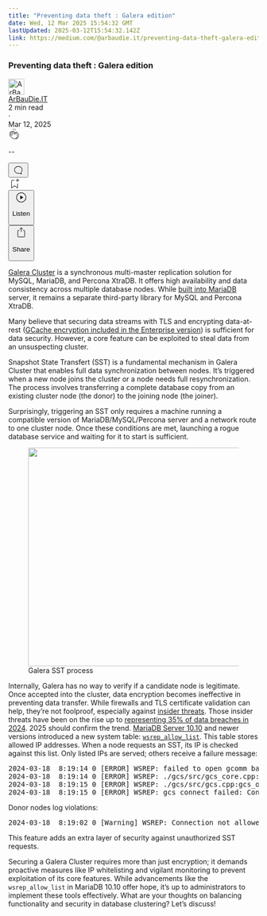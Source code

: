 ```yaml
---
title: "Preventing data theft : Galera edition"
date: Wed, 12 Mar 2025 15:54:32 GMT
lastUpdated: 2025-03-12T15:54:32.142Z
link: https://medium.com/@arbaudie.it/preventing-data-theft-galera-edition-28c1b0362f4d?source=rss-c779d007e7fe------2
---
```


<article><div class="m"><div class="m"><span class="m"></span><section><div><div class="fu gk gl gm gn go"></div><div class="gp gq gr gs gt"><div class="ac cb"><div class="ci bh gb gc gd ge"><div><h1 class="pw-post-title gu gv gw bf gx gy gz ha hb hc hd he hf hg hh hi hj hk hl hm hn ho hp hq hr hs ht hu hv hw bk" data-testid="storyTitle" id="9447">Preventing data theft : Galera edition</h1><div><div class="speechify-ignore ac cp"><div class="speechify-ignore bh m"><div class="ac hx hy hz ia ib ic id ie if ig ih"><div class="ac r ih"><div class="ac ii"><div><div aria-hidden="false" class="bm"><div class="be" tabindex="-1"><a data-discover="true" href="/@arbaudie.it?source=post_page---byline--28c1b0362f4d---------------------------------------" rel="noopener follow"><div class="m ij ik bx il im"><div class="m fl"><img alt="ArBauDie.IT" class="m fd bx by bz cx" data-testid="authorPhoto" height="32" loading="lazy" src="https://miro.medium.com/v2/resize:fill:64:64/1*kOs3AqmTfHiFOrSZkt1mqg.png" width="32"/><div class="in bx m by bz fu o io fv"></div></div></div></a></div></div></div></div><span class="bf b bg ab bk"><div class="ip ac r"><div class="ac r iq"><div class="ac r"><div><div aria-hidden="false" class="bm"><div class="be" tabindex="-1"><span class="bf b bg ab bk"><a class="ag ah ai fh ak al am an ao ap aq ar as ir" data-discover="true" data-testid="authorName" href="/@arbaudie.it?source=post_page---byline--28c1b0362f4d---------------------------------------" rel="noopener follow">ArBauDie.IT</a></span></div></div></div></div><div class="is bm"></div></div></div></span></div><div class="ac r it"><span class="bf b bg ab du"><div class="ac af"><span data-testid="storyReadTime">2 min read</span><div aria-hidden="true" class="iu iv m"><span aria-hidden="true" class="m"><span class="bf b bg ab du">·</span></span></div><span data-testid="storyPublishDate">Mar 12, 2025</span></div></span></div></div><div class="ac cp iw ix iy iz ja jb jc jd je jf jg jh ji jj jk jl"><div class="i l x fi fj r"><div class="kb m"><div class="ac r kc kd"><div class="pw-multi-vote-icon fl ke kf kg kh"><span><a class="ag ah ai fh ak al am an ao ap aq ar as at au" data-discover="true" data-testid="headerClapButton" href="/m/signin?actionUrl=https%3A%2F%2Fmedium.com%2F_%2Fvote%2Fp%2F28c1b0362f4d&amp;operation=register&amp;redirect=https%3A%2F%2Fmedium.com%2F%40arbaudie.it%2Fpreventing-data-theft-galera-edition-28c1b0362f4d&amp;user=ArBauDie.IT&amp;userId=c779d007e7fe&amp;source=---header_actions--28c1b0362f4d---------------------clap_footer------------------" rel="noopener follow"><div><div aria-hidden="false" class="bm"><div class="be" tabindex="-1"><div class="ki ap kj kk kl km an kn ko kp kh" role="presentation"><svg aria-label="clap" height="24" viewbox="0 0 24 24" width="24" xmlns="http://www.w3.org/2000/svg"><path clip-rule="evenodd" d="M11.37.828 12 3.282l.63-2.454zM13.916 3.953l1.523-2.112-1.184-.39zM8.589 1.84l1.522 2.112-.337-2.501zM18.523 18.92c-.86.86-1.75 1.246-2.62 1.33a6 6 0 0 0 .407-.372c2.388-2.389 2.86-4.951 1.399-7.623l-.912-1.603-.79-1.672c-.26-.56-.194-.98.203-1.288a.7.7 0 0 1 .546-.132c.283.046.546.231.728.5l2.363 4.157c.976 1.624 1.141 4.237-1.324 6.702m-10.999-.438L3.37 14.328a.828.828 0 0 1 .585-1.408.83.83 0 0 1 .585.242l2.158 2.157a.365.365 0 0 0 .516-.516l-2.157-2.158-1.449-1.449a.826.826 0 0 1 1.167-1.17l3.438 3.44a.363.363 0 0 0 .516 0 .364.364 0 0 0 0-.516L5.293 9.513l-.97-.97a.826.826 0 0 1 0-1.166.84.84 0 0 1 1.167 0l.97.968 3.437 3.436a.36.36 0 0 0 .517 0 .366.366 0 0 0 0-.516L6.977 7.83a.82.82 0 0 1-.241-.584.82.82 0 0 1 .824-.826c.219 0 .43.087.584.242l5.787 5.787a.366.366 0 0 0 .587-.415l-1.117-2.363c-.26-.56-.194-.98.204-1.289a.7.7 0 0 1 .546-.132c.283.046.545.232.727.501l2.193 3.86c1.302 2.38.883 4.59-1.277 6.75-1.156 1.156-2.602 1.627-4.19 1.367-1.418-.236-2.866-1.033-4.079-2.246M10.75 5.971l2.12 2.12c-.41.502-.465 1.17-.128 1.89l.22.465-3.523-3.523a.8.8 0 0 1-.097-.368c0-.22.086-.428.241-.584a.847.847 0 0 1 1.167 0m7.355 1.705c-.31-.461-.746-.758-1.23-.837a1.44 1.44 0 0 0-1.11.275c-.312.24-.505.543-.59.881a1.74 1.74 0 0 0-.906-.465 1.47 1.47 0 0 0-.82.106l-2.182-2.182a1.56 1.56 0 0 0-2.2 0 1.54 1.54 0 0 0-.396.701 1.56 1.56 0 0 0-2.21-.01 1.55 1.55 0 0 0-.416.753c-.624-.624-1.649-.624-2.237-.037a1.557 1.557 0 0 0 0 2.2c-.239.1-.501.238-.715.453a1.56 1.56 0 0 0 0 2.2l.516.515a1.556 1.556 0 0 0-.753 2.615L7.01 19c1.32 1.319 2.909 2.189 4.475 2.449q.482.08.971.08c.85 0 1.653-.198 2.393-.579.231.033.46.054.686.054 1.266 0 2.457-.52 3.505-1.567 2.763-2.763 2.552-5.734 1.439-7.586z" fill-rule="evenodd"></path></svg></div></div></div></div></a></span></div><div class="pw-multi-vote-count m kq kr ks kt ku kv kw"><p class="bf b dv ab du"><span class="kx">--</span></p></div></div></div><div><div aria-hidden="false" class="bm"><div class="be" tabindex="-1"><button aria-label="responses" class="ap ki ky kz ac r fm la lb"><svg class="lc" height="24" viewbox="0 0 24 24" width="24" xmlns="http://www.w3.org/2000/svg"><path d="M18.006 16.803c1.533-1.456 2.234-3.325 2.234-5.321C20.24 7.357 16.709 4 12.191 4S4 7.357 4 11.482c0 4.126 3.674 7.482 8.191 7.482.817 0 1.622-.111 2.393-.327.231.2.48.391.744.559 1.06.693 2.203 1.044 3.399 1.044.224-.008.4-.112.486-.287a.49.49 0 0 0-.042-.518c-.495-.67-.845-1.364-1.04-2.057a4 4 0 0 1-.125-.598zm-3.122 1.055-.067-.223-.315.096a8 8 0 0 1-2.311.338c-4.023 0-7.292-2.955-7.292-6.587 0-3.633 3.269-6.588 7.292-6.588 4.014 0 7.112 2.958 7.112 6.593 0 1.794-.608 3.469-2.027 4.72l-.195.168v.255c0 .056 0 .151.016.295.025.231.081.478.154.733.154.558.398 1.117.722 1.659a5.3 5.3 0 0 1-2.165-.845c-.276-.176-.714-.383-.941-.59z"></path></svg></button></div></div></div></div><div class="ac r jm jn jo jp jq jr js jt ju jv jw jx jy jz ka"><div class="ld l k j e"></div><div class="i l"><div><div aria-hidden="false" class="bm"><div class="be" tabindex="-1"><span><a class="ag ah ai fh ak al am an ao ap aq ar as at au" data-discover="true" data-testid="headerBookmarkButton" href="/m/signin?actionUrl=https%3A%2F%2Fmedium.com%2F_%2Fbookmark%2Fp%2F28c1b0362f4d&amp;operation=register&amp;redirect=https%3A%2F%2Fmedium.com%2F%40arbaudie.it%2Fpreventing-data-theft-galera-edition-28c1b0362f4d&amp;source=---header_actions--28c1b0362f4d---------------------bookmark_footer------------------" rel="noopener follow"><svg aria-label="Add to list bookmark button" class="du le" fill="none" height="25" viewbox="0 0 25 25" width="25" xmlns="http://www.w3.org/2000/svg"><path d="M18 2.5a.5.5 0 0 1 1 0V5h2.5a.5.5 0 0 1 0 1H19v2.5a.5.5 0 1 1-1 0V6h-2.5a.5.5 0 0 1 0-1H18zM7 7a1 1 0 0 1 1-1h3.5a.5.5 0 0 0 0-1H8a2 2 0 0 0-2 2v14a.5.5 0 0 0 .805.396L12.5 17l5.695 4.396A.5.5 0 0 0 19 21v-8.5a.5.5 0 0 0-1 0v7.485l-5.195-4.012a.5.5 0 0 0-.61 0L7 19.985z" fill="currentColor"></path></svg></a></span></div></div></div></div><div class="fd lf cn"><div class="m af"><div class="ac cb"><div class="lg lh li lj lk ll ci bh"><div class="ac"><div aria-hidden="false" class="bm"><div><div aria-hidden="false" class="bm"><div class="be" tabindex="-1"><button aria-label="Listen" class="ag fm ai fh ak al am lm ao ap aq ex ln lo lb lp lq lr ls lt t lu lv lw lx ly lz ma v mb mc md" data-testid="audioPlayButton"><svg fill="none" height="24" viewbox="0 0 24 24" width="24" xmlns="http://www.w3.org/2000/svg"><path clip-rule="evenodd" d="M3 12a9 9 0 1 1 18 0 9 9 0 0 1-18 0m9-10C6.477 2 2 6.477 2 12s4.477 10 10 10 10-4.477 10-10S17.523 2 12 2m3.376 10.416-4.599 3.066a.5.5 0 0 1-.777-.416V8.934a.5.5 0 0 1 .777-.416l4.599 3.066a.5.5 0 0 1 0 .832" fill="currentColor" fill-rule="evenodd"></path></svg><div class="k j e"><p class="bf b bg ab du">Listen</p></div></button></div></div></div></div></div></div></div></div></div><div aria-describedby="postFooterSocialMenu" aria-hidden="false" aria-labelledby="postFooterSocialMenu" class="bm"><div><div aria-hidden="false" class="bm"><div class="be" tabindex="-1"><button aria-controls="postFooterSocialMenu" aria-expanded="false" aria-label="Share Post" class="ag fm ai fh ak al am lm ao ap aq ex ln lo lb lp lq lr ls lt t lu lv lw lx ly lz ma v mb mc md" data-testid="headerSocialShareButton"><svg fill="none" height="24" viewbox="0 0 24 24" width="24" xmlns="http://www.w3.org/2000/svg"><path clip-rule="evenodd" d="M15.218 4.931a.4.4 0 0 1-.118.132l.012.006a.45.45 0 0 1-.292.074.5.5 0 0 1-.3-.13l-2.02-2.02v7.07c0 .28-.23.5-.5.5s-.5-.22-.5-.5v-7.04l-2 2a.45.45 0 0 1-.57.04h-.02a.4.4 0 0 1-.16-.3.4.4 0 0 1 .1-.32l2.8-2.8a.5.5 0 0 1 .7 0l2.8 2.79a.42.42 0 0 1 .068.498m-.106.138.008.004v-.01zM16 7.063h1.5a2 2 0 0 1 2 2v10a2 2 0 0 1-2 2h-11c-1.1 0-2-.9-2-2v-10a2 2 0 0 1 2-2H8a.5.5 0 0 1 .35.15.5.5 0 0 1 .15.35.5.5 0 0 1-.15.35.5.5 0 0 1-.35.15H6.4c-.5 0-.9.4-.9.9v10.2a.9.9 0 0 0 .9.9h11.2c.5 0 .9-.4.9-.9v-10.2c0-.5-.4-.9-.9-.9H16a.5.5 0 0 1 0-1" fill="currentColor" fill-rule="evenodd"></path></svg><div class="k j e"><p class="bf b bg ab du">Share</p></div></button></div></div></div></div></div></div></div></div></div></div><p class="pw-post-body-paragraph me mf gw mg b mh mi mj mk ml mm mn mo mp mq mr ms mt mu mv mw mx my mz na nb gp bk" id="11b9"><a class="ag nc" href="https://galeracluster.com/products/" rel="noopener ugc nofollow" target="_blank">Galera Cluster</a> is a synchronous multi-master replication solution for MySQL, MariaDB, and Percona XtraDB. It offers high availability and data consistency across multiple database nodes. While <a class="ag nc" href="https://mariadb.com/kb/en/getting-started-with-mariadb-galera-cluster/" rel="noopener ugc nofollow" target="_blank">built into MariaDB</a> server, it remains a separate third-party library for MySQL and Percona XtraDB.</p><p class="pw-post-body-paragraph me mf gw mg b mh mi mj mk ml mm mn mo mp mq mr ms mt mu mv mw mx my mz na nb gp bk" id="4e28">Many believe that securing data streams with TLS and encrypting data-at-rest (<a class="ag nc" href="https://galeracluster.com/2023/04/using-gcache-encryption-in-galera-cluster-enterprise-edition-ee/" rel="noopener ugc nofollow" target="_blank">GCache encryption included in the Enterprise version</a>) is sufficient for data security. However, a core feature can be exploited to steal data from an unsuspecting cluster.</p><p class="pw-post-body-paragraph me mf gw mg b mh mi mj mk ml mm mn mo mp mq mr ms mt mu mv mw mx my mz na nb gp bk" id="23e7">Snapshot State Transfert (SST) is a fundamental mechanism in Galera Cluster that enables full data synchronization between nodes. It’s triggered when a new node joins the cluster or a node needs full resynchronization. The process involves transferring a complete database copy from an existing cluster node (the donor) to the joining node (the joiner).</p><p class="pw-post-body-paragraph me mf gw mg b mh mi mj mk ml mm mn mo mp mq mr ms mt mu mv mw mx my mz na nb gp bk" id="cf1a">Surprisingly, triggering an SST only requires a machine running a compatible version of MariaDB/MySQL/Percona server and a network route to one cluster node. Once these conditions are met, launching a rogue database service and waiting for it to start is sufficient.</p><figure class="ng nh ni nj nk nl nd ne paragraph-image"><div class="nm nn fl no bh np" role="button" tabindex="0"><div class="nd ne nf"><picture><source sizes="(min-resolution: 4dppx) and (max-width: 700px) 50vw, (-webkit-min-device-pixel-ratio: 4) and (max-width: 700px) 50vw, (min-resolution: 3dppx) and (max-width: 700px) 67vw, (-webkit-min-device-pixel-ratio: 3) and (max-width: 700px) 65vw, (min-resolution: 2.5dppx) and (max-width: 700px) 80vw, (-webkit-min-device-pixel-ratio: 2.5) and (max-width: 700px) 80vw, (min-resolution: 2dppx) and (max-width: 700px) 100vw, (-webkit-min-device-pixel-ratio: 2) and (max-width: 700px) 100vw, 700px" srcset="https://miro.medium.com/v2/resize:fit:640/format:webp/1*tZLN0A4A36ppO6fNCu-99A.png 640w, https://miro.medium.com/v2/resize:fit:720/format:webp/1*tZLN0A4A36ppO6fNCu-99A.png 720w, https://miro.medium.com/v2/resize:fit:750/format:webp/1*tZLN0A4A36ppO6fNCu-99A.png 750w, https://miro.medium.com/v2/resize:fit:786/format:webp/1*tZLN0A4A36ppO6fNCu-99A.png 786w, https://miro.medium.com/v2/resize:fit:828/format:webp/1*tZLN0A4A36ppO6fNCu-99A.png 828w, https://miro.medium.com/v2/resize:fit:1100/format:webp/1*tZLN0A4A36ppO6fNCu-99A.png 1100w, https://miro.medium.com/v2/resize:fit:1400/format:webp/1*tZLN0A4A36ppO6fNCu-99A.png 1400w" type="image/webp"/><source data-testid="og" sizes="(min-resolution: 4dppx) and (max-width: 700px) 50vw, (-webkit-min-device-pixel-ratio: 4) and (max-width: 700px) 50vw, (min-resolution: 3dppx) and (max-width: 700px) 67vw, (-webkit-min-device-pixel-ratio: 3) and (max-width: 700px) 65vw, (min-resolution: 2.5dppx) and (max-width: 700px) 80vw, (-webkit-min-device-pixel-ratio: 2.5) and (max-width: 700px) 80vw, (min-resolution: 2dppx) and (max-width: 700px) 100vw, (-webkit-min-device-pixel-ratio: 2) and (max-width: 700px) 100vw, 700px" srcset="https://miro.medium.com/v2/resize:fit:640/1*tZLN0A4A36ppO6fNCu-99A.png 640w, https://miro.medium.com/v2/resize:fit:720/1*tZLN0A4A36ppO6fNCu-99A.png 720w, https://miro.medium.com/v2/resize:fit:750/1*tZLN0A4A36ppO6fNCu-99A.png 750w, https://miro.medium.com/v2/resize:fit:786/1*tZLN0A4A36ppO6fNCu-99A.png 786w, https://miro.medium.com/v2/resize:fit:828/1*tZLN0A4A36ppO6fNCu-99A.png 828w, https://miro.medium.com/v2/resize:fit:1100/1*tZLN0A4A36ppO6fNCu-99A.png 1100w, https://miro.medium.com/v2/resize:fit:1400/1*tZLN0A4A36ppO6fNCu-99A.png 1400w"/><img alt="" class="bh ll nq c" height="440" loading="eager" role="presentation" width="700"/></picture></div></div><figcaption class="nr ff ns nd ne nt nu bf b bg ab du">Galera SST process</figcaption></figure><p class="pw-post-body-paragraph me mf gw mg b mh mi mj mk ml mm mn mo mp mq mr ms mt mu mv mw mx my mz na nb gp bk" id="aac8">Internally, Galera has no way to verify if a candidate node is legitimate. Once accepted into the cluster, data encryption becomes ineffective in preventing data transfer. While firewalls and TLS certificate validation can help, they’re not foolproof, especially against <a class="ag nc" href="https://www.stationx.net/insider-threat-statistics/" rel="noopener ugc nofollow" target="_blank">insider threats</a>. Those insider threats have been on the rise up to <a class="ag nc" href="https://www.stationx.net/data-breach-statistics/" rel="noopener ugc nofollow" target="_blank">representing 35% of data breaches in 2024</a>. 2025 should confirm the trend. <a class="ag nc" href="https://mariadb.com/kb/en/mariadb-10100-release-notes/#galera" rel="noopener ugc nofollow" target="_blank">MariaDB Server 10.10</a> and newer versions introduced a new system table: <code class="cx nv nw nx ny b"><a class="ag nc" href="https://galeracluster.com/2024/03/mariadb-galera-cluster-the-wsrep-allowlist/" rel="noopener ugc nofollow" target="_blank">wsrep_allow_list</a></code>. This table stores allowed IP addresses. When a node requests an SST, its IP is checked against this list. Only listed IPs are served; others receive a failure message:</p><pre class="ng nh ni nj nk nz ny oa bp ob bb bk"><span class="oc od gw ny b bg oe of m og oh" id="877a">2024-03-18  8:19:14 0 [ERROR] WSREP: failed to open gcomm backend connection: 110: failed to reach primary view: 110 (Connection timed out) at ./gcomm/src/pc.cpp:connect():160<br/>2024-03-18  8:19:14 0 [ERROR] WSREP: ./gcs/src/gcs_core.cpp:gcs_core_open():221: Failed to open backend connection: -110 (Connection timed out)<br/>2024-03-18  8:19:15 0 [ERROR] WSREP: ./gcs/src/gcs.cpp:gcs_open():1674: Failed to open channel 'mariadb' at 'gcomm://18.194.147.243,18.193.102.155': -110 (Connection timed out)<br/>2024-03-18  8:19:15 0 [ERROR] WSREP: gcs connect failed: Connection timed out</span></pre><p class="pw-post-body-paragraph me mf gw mg b mh mi mj mk ml mm mn mo mp mq mr ms mt mu mv mw mx my mz na nb gp bk" id="a28f">Donor nodes log violations:</p><pre class="ng nh ni nj nk nz ny oa bp ob bb bk"><span class="oc od gw ny b bg oe of m og oh" id="88b6">2024-03-18  8:19:02 0 [Warning] WSREP: Connection not allowed, IP 3.70.155.51 not found in allowlist.</span></pre><p class="pw-post-body-paragraph me mf gw mg b mh mi mj mk ml mm mn mo mp mq mr ms mt mu mv mw mx my mz na nb gp bk" id="0606">This feature adds an extra layer of security against unauthorized SST requests.</p><p class="pw-post-body-paragraph me mf gw mg b mh mi mj mk ml mm mn mo mp mq mr ms mt mu mv mw mx my mz na nb gp bk" id="15c0">Securing a Galera Cluster requires more than just encryption; it demands proactive measures like IP whitelisting and vigilant monitoring to prevent exploitation of its core features. While advancements like the <code class="cx nv nw nx ny b">wsrep_allow_list</code> in MariaDB 10.10 offer hope, it’s up to administrators to implement these tools effectively. What are your thoughts on balancing functionality and security in database clustering? Let’s discuss!</p></div></div></div></div></section></div></div></article>
